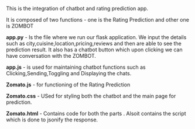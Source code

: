 This is the integration of chatbot and rating prediction app.

It is composed of two functions - one is the Rating Prediction and other one is ZOMBOT


**app.py** - Is the file where we run our flask application.
         We input the details such as city,cuisine,location,pricing,reviews and then are able to see the prediction result.
         It also has a chatbot button which upon clicking we can have conversation with the ZOMBOT. 

**app.js** -  is used for maintaining chatbot functions such as Clicking,Sending,Toggling and Displaying the chats.

**Zomato.js** - for functioning of the Rating Prediction 

**Zomato.css** - USed for styling both the chatbot and the main page for prediction.

**Zomato.html** - Contains code for both the parts . Alsoit contains the script which is done to jsonify the response.